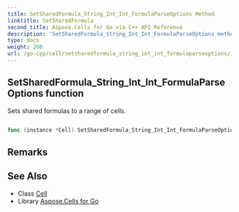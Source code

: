 ```yaml
---
title: SetSharedFormula_String_Int_Int_FormulaParseOptions Method 
linktitle: SetSharedFormula
second_title: Aspose.Cells for Go via C++ API Reference
description: 'SetSharedFormula_String_Int_Int_FormulaParseOptions method. Encapsulates the function that represents setsharedformula in Go.'
type: docs
weight: 200
url: /go-cpp/cell/setsharedformula_string_int_int_formulaparseoptions/
---
```


## SetSharedFormula_String_Int_Int_FormulaParseOptions function

Sets shared formulas to a range of cells.

```go

func (instance *Cell) SetSharedFormula_String_Int_Int_FormulaParseOptions(sharedformula string, rownumber int32, columnnumber int32, options *FormulaParseOptions)  error

```

## Remarks


## See Also

* Class [Cell](../)
* Library [Aspose.Cells for Go](../../)

